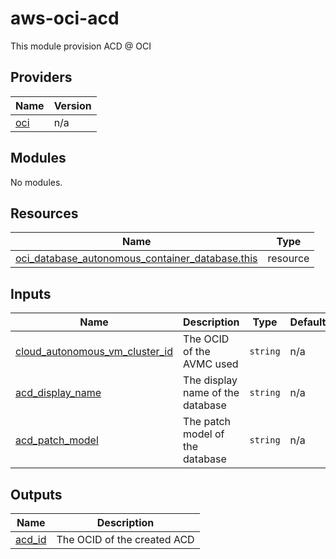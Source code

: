 # aws-oci-acd
This module provision ACD @ OCI

<!-- BEGIN_TF_DOCS -->
## Providers

| Name                                              | Version |
|---------------------------------------------------|---------|
| <a name="provider_oci"></a> [oci](#provider\_oci) | n/a     |

## Modules

No modules.

## Resources

| Name                                                                                                                                                                      | Type     |
|---------------------------------------------------------------------------------------------------------------------------------------------------------------------------|----------|
| [oci_database_autonomous_container_database.this](https://registry.terraform.io/providers/hashicorp/aws/latest/docs/resources/oci_database_autonomous_container_database) | resource |

## Inputs

| Name                                                                                                                    | Description                      | Type     | Default | Required |
|-------------------------------------------------------------------------------------------------------------------------|----------------------------------|----------|---------|:--------:|
| <a name="input_autonomous_vm_cluster_id"></a> [cloud\_autonomous\_vm\_cluster\_id](#input\_autonomous\_vm\_cluster\_id) | The OCID of the AVMC used        | `string` | n/a     |   yes    |
| <a name="input_acd_display_name"></a> [acd\_display\_name](#input\_acd\_display\_name)                                  | The display name of the database | `string` | n/a     |   yes    |
| <a name="input_acd_patch_model"></a> [acd\_patch\_model](#input\_acd\_patch\_model)                                     | The patch model of the database  | `string` | n/a     |   yes    |

## Outputs

| Name                                                                                           | Description                                                                  |
|------------------------------------------------------------------------------------------------|------------------------------------------------------------------------------|
| <a name="output_acd_id"></a> [acd\_id](#output\_acd\_id)                                       | The OCID of the created ACD                                                  |
<!-- END_TF_DOCS -->